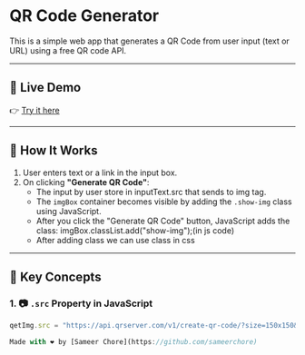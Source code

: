 # QR Code Generator

This is a simple web app that generates a QR Code from user input (text or URL) using a free QR code API.

---

## 🔗 Live Demo
👉 [Try it here](https://sameerchore.github.io/QR-code-generator/)

---

## 🧠 How It Works

1. User enters text or a link in the input box.
2. On clicking **"Generate QR Code"**:
   - The input by user store in inputText.src that sends to img tag.
   - The `imgBox` container becomes visible by adding the `.show-img` class using JavaScript.
   - After you click the "Generate QR Code" button, JavaScript adds the class: imgBox.classList.add("show-img");(in js code)
   - After adding class we can use class in css


---

## 📌 Key Concepts

### 1. 📷 `.src` Property in JavaScript

```js
qetImg.src = "https://api.qrserver.com/v1/create-qr-code/?size=150x150&data=" + inputText.value;

Made with ❤️ by [Sameer Chore](https://github.com/sameerchore)

